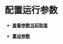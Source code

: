 # 配置运行参数<a name="ZH-CN_TOPIC_0244544065"></a>

-   **[查看参数当前取值](查看参数当前取值.md)**  

-   **[重设参数](重设参数.md)**  


